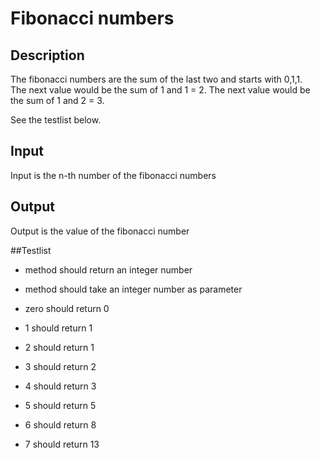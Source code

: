 # Fibonacci numbers

## Description

The fibonacci numbers are the sum of the last two and starts with 0,1,1. <br>
The next value would be the sum of 1 and 1 = 2.
The next value would be the sum of 1 and 2 = 3.

See the testlist below.

## Input
 Input is the n-th number of the fibonacci numbers
## Output
 Output is the value of the fibonacci number

##Testlist

* method should return an integer number
* method should take an integer number as parameter
  
* zero should return 0
* 1 should return 1
* 2 should return 1
* 3 should return 2
* 4 should return 3
* 5 should return 5
* 6 should return 8
* 7 should return 13

